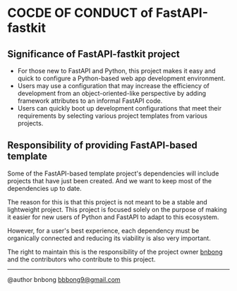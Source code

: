 # COCDE OF CONDUCT of FastAPI-fastkit

## Significance of FastAPI-fastkit project

- For those new to FastAPI and Python, this project makes it easy and quick to configure a Python-based web app development environment.
- Users may use a configuration that may increase the efficiency of development from an object-oriented-like perspective by adding framework attributes to an informal FastAPI code.
- Users can quickly boot up development configurations that meet their requirements by selecting various project templates from various projects.

## Responsibility of providing FastAPI-based template

Some of the FastAPI-based template project's dependencies will include projects that have just been created. 
And we want to keep most of the dependencies up to date.

The reason for this is that this project is not meant to be a stable and lightweight project. 
This project is focused solely on the purpose of making it easier for new users of Python and FastAPI to adapt to this ecosystem.

However, for a user's best experience, each dependency must be organically connected and reducing its viability is also very important.

The right to maintain this is the responsibility of the project owner [bnbong](mailto:bbbong9@gmail.com) and the contributors who contribute to this project. 


---
@author bnbong bbbong9@gmail.com